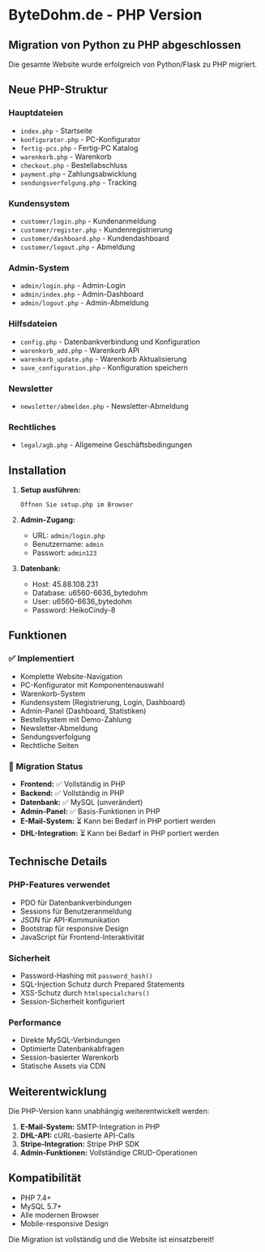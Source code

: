 # ByteDohm.de - PHP Version

## Migration von Python zu PHP abgeschlossen

Die gesamte Website wurde erfolgreich von Python/Flask zu PHP migriert.

## Neue PHP-Struktur

### Hauptdateien
- `index.php` - Startseite
- `konfigurator.php` - PC-Konfigurator
- `fertig-pcs.php` - Fertig-PC Katalog
- `warenkorb.php` - Warenkorb
- `checkout.php` - Bestellabschluss
- `payment.php` - Zahlungsabwicklung
- `sendungsverfolgung.php` - Tracking

### Kundensystem
- `customer/login.php` - Kundenanmeldung
- `customer/register.php` - Kundenregistrierung
- `customer/dashboard.php` - Kundendashboard
- `customer/logout.php` - Abmeldung

### Admin-System
- `admin/login.php` - Admin-Login
- `admin/index.php` - Admin-Dashboard
- `admin/logout.php` - Admin-Abmeldung

### Hilfsdateien
- `config.php` - Datenbankverbindung und Konfiguration
- `warenkorb_add.php` - Warenkorb API
- `warenkorb_update.php` - Warenkorb Aktualisierung
- `save_configuration.php` - Konfiguration speichern

### Newsletter
- `newsletter/abmelden.php` - Newsletter-Abmeldung

### Rechtliches
- `legal/agb.php` - Allgemeine Geschäftsbedingungen

## Installation

1. **Setup ausführen:**
   ```
   Öffnen Sie setup.php im Browser
   ```

2. **Admin-Zugang:**
   - URL: `admin/login.php`
   - Benutzername: `admin`
   - Passwort: `admin123`

3. **Datenbank:**
   - Host: 45.88.108.231
   - Database: u6560-6636_bytedohm
   - User: u6560-6636_bytedohm
   - Password: HeikoCindy-8

## Funktionen

### ✅ Implementiert
- Komplette Website-Navigation
- PC-Konfigurator mit Komponentenauswahl
- Warenkorb-System
- Kundensystem (Registrierung, Login, Dashboard)
- Admin-Panel (Dashboard, Statistiken)
- Bestellsystem mit Demo-Zahlung
- Newsletter-Abmeldung
- Sendungsverfolgung
- Rechtliche Seiten

### 🔄 Migration Status
- **Frontend:** ✅ Vollständig in PHP
- **Backend:** ✅ Vollständig in PHP
- **Datenbank:** ✅ MySQL (unverändert)
- **Admin-Panel:** ✅ Basis-Funktionen in PHP
- **E-Mail-System:** ⏳ Kann bei Bedarf in PHP portiert werden
- **DHL-Integration:** ⏳ Kann bei Bedarf in PHP portiert werden

## Technische Details

### PHP-Features verwendet
- PDO für Datenbankverbindungen
- Sessions für Benutzeranmeldung
- JSON für API-Kommunikation
- Bootstrap für responsive Design
- JavaScript für Frontend-Interaktivität

### Sicherheit
- Password-Hashing mit `password_hash()`
- SQL-Injection Schutz durch Prepared Statements
- XSS-Schutz durch `htmlspecialchars()`
- Session-Sicherheit konfiguriert

### Performance
- Direkte MySQL-Verbindungen
- Optimierte Datenbankabfragen
- Session-basierter Warenkorb
- Statische Assets via CDN

## Weiterentwicklung

Die PHP-Version kann unabhängig weiterentwickelt werden:

1. **E-Mail-System:** SMTP-Integration in PHP
2. **DHL-API:** cURL-basierte API-Calls
3. **Stripe-Integration:** Stripe PHP SDK
4. **Admin-Funktionen:** Vollständige CRUD-Operationen

## Kompatibilität

- PHP 7.4+
- MySQL 5.7+
- Alle modernen Browser
- Mobile-responsive Design

Die Migration ist vollständig und die Website ist einsatzbereit!